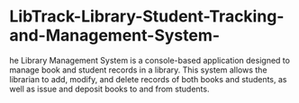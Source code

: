 # LibTrack-Library-Student-Tracking-and-Management-System-
he Library Management System is a console-based application designed to manage book and student records in a library. This system allows the librarian to add, modify, and delete records of both books and students, as well as issue and deposit books to and from students. 
